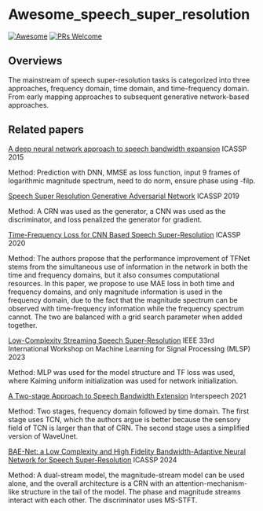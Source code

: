 # Awesome_speech_super_resolution
[![Awesome](https://cdn.rawgit.com/sindresorhus/awesome/d7305f38d29fed78fa85652e3a63e154dd8e8829/media/badge.svg)](https://github.com/sindresorhus/awesome) [![PRs Welcome](https://img.shields.io/badge/PRs-welcome-brightgreen.svg?style=flat-square)](http://makeapullrequest.com) 

## Overviews
The mainstream of speech super-resolution tasks is categorized into three approaches, frequency domain, time domain, and time-frequency domain. From early mapping approaches to subsequent generative network-based approaches.

## Related papers
<!--  -->
[A deep neural network approach to speech bandwidth expansion](https://ieeexplore.ieee.org/abstract/document/7178801/)  ICASSP 2015

Method: Prediction with DNN, MMSE as loss function, input 9 frames of logarithmic magnitude spectrum, need to do norm, ensure phase using -filp.
<!--  -->
[Speech Super Resolution Generative Adversarial Network](https://ieeexplore.ieee.org/document/8682215) ICASSP 2019

Method: A CRN was used as the generator, a CNN was used as the discriminator, and loss penalized the generator for gradient.
<!--  -->
[Time-Frequency Loss for CNN Based Speech Super-Resolution](https://ieeexplore-ieee-org-443.webvpn.sysu.edu.cn/document/9053712)  ICASSP 2020 

Method: The authors propose that the performance improvement of TFNet stems from the simultaneous use of information in the network in both the time and frequency domains, but it also consumes computational resources. In this paper, we propose to use MAE loss in both time and frequency domains, and only magnitude information is used in the frequency domain, due to the fact that the magnitude spectrum can be observed with time-frequency information while the frequency spectrum cannot. The two are balanced with a grid search parameter when added together.

<!--  -->
[Low-Complexity Streaming Speech Super-Resolution](https://ieeexplore.ieee.org/abstract/document/10285965) IEEE 33rd International Workshop on Machine Learning for Signal Processing (MLSP) 2023 

Method: MLP was used for the model structure and TF loss was used, where Kaiming uniform initialization was used for network initialization.

<!--  -->
[A Two-stage Approach to Speech Bandwidth Extension](https://maigoakisame.github.io/papers/interspeech21b.pdf) Interspeech 2021

Method: Two stages, frequency domain followed by time domain. The first stage uses TCN, which the authors argue is better because the sensory field of TCN is larger than that of CRN. The second stage uses a simplified version of WaveUnet.

<!--  -->
[BAE-Net: a Low Complexity and High Fidelity Bandwidth-Adaptive Neural Network for Speech Super-Resolution](https://ieeexplore-ieee-org-443.webvpn.sysu.edu.cn/document/10446439) ICASSP 2024 

Method: A dual-stream model, the magnitude-stream model can be used alone, and the overall architecture is a CRN with an attention-mechanism-like structure in the tail of the model. The phase and magnitude streams interact with each other. The discriminator uses MS-STFT.
